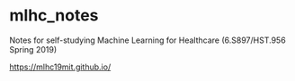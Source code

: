 # mlhc_notes
Notes for self-studying Machine Learning for Healthcare (6.S897/HST.956 Spring 2019)

https://mlhc19mit.github.io/
